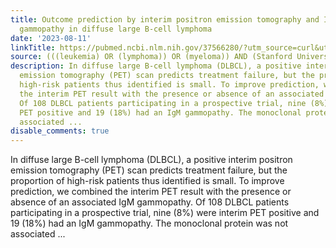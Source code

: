 ```yaml
---
title: Outcome prediction by interim positron emission tomography and IgM monoclonal
  gammopathy in diffuse large B-cell lymphoma
date: '2023-08-11'
linkTitle: https://pubmed.ncbi.nlm.nih.gov/37566280/?utm_source=curl&utm_medium=rss&utm_campaign=pubmed-2&utm_content=1Rkszs2HVZ2RHP33OibaNFew6VK-LzjJWTD4GwmLlk8B-wCceh&fc=20220923065203&ff=20230811181202&v=2.17.9.post6+86293ac
source: (((leukemia) OR (lymphoma)) OR (myeloma)) AND (Stanford University[Affiliation])
description: In diffuse large B-cell lymphoma (DLBCL), a positive interim positron
  emission tomography (PET) scan predicts treatment failure, but the proportion of
  high-risk patients thus identified is small. To improve prediction, we combined
  the interim PET result with the presence or absence of an associated IgM gammopathy.
  Of 108 DLBCL patients participating in a prospective trial, nine (8%) were interim
  PET positive and 19 (18%) had an IgM gammopathy. The monoclonal protein was not
  associated ...
disable_comments: true
---
```

In diffuse large B-cell lymphoma (DLBCL), a positive interim positron emission tomography (PET) scan predicts treatment failure, but the proportion of high-risk patients thus identified is small. To improve prediction, we combined the interim PET result with the presence or absence of an associated IgM gammopathy. Of 108 DLBCL patients participating in a prospective trial, nine (8%) were interim PET positive and 19 (18%) had an IgM gammopathy. The monoclonal protein was not associated ...